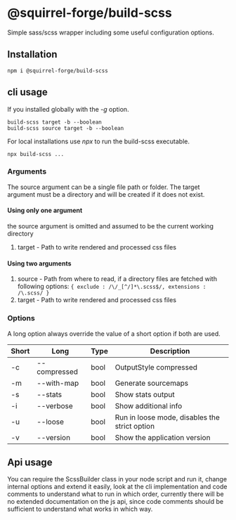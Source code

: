 # @squirrel-forge/build-scss
Simple sass/scss wrapper including some useful configuration options.

## Installation

```
npm i @squirrel-forge/build-scss

```

## cli usage

If you installed globally with the *-g* option.
```
build-scss target -b --boolean
build-scss source target -b --boolean

```

For local installations use *npx* to run the build-scss executable.
```
npx build-scss ...
```

### Arguments

The source argument can be a single file path or folder.
The target argument must be a directory and will be created if it does not exist.

#### Using only one argument

the source argument is omitted and assumed to be the current working directory
1. target - Path to write rendered and processed css files

#### Using two arguments

1. source - Path from where to read, if a directory files are fetched with following options: ```{ exclude : /\/_[^/]*\.scss$/, extensions : /\.scss/ }```
2. target - Path to write rendered and processed css files

### Options

A long option always override the value of a short option if both are used.

 Short | Long         | Type      | Description
------ | ------------ | --------- | ---
  -c   | --compressed | bool      | OutputStyle compressed
  -m   | --with-map   | bool      | Generate sourcemaps
  -s   | --stats      | bool      | Show stats output
  -i   | --verbose    | bool      | Show additional info
  -u   | --loose      | bool      | Run in loose mode, disables the strict option
  -v   | --version    | bool      | Show the application version

## Api usage

You can require the ScssBuilder class in your node script and run it, change internal options and extend it easily, look at the cli implementation and code comments to understand what to run in which order, currently there will be no extended documentation on the js api, since code comments should be sufficient to understand what works in which way.
